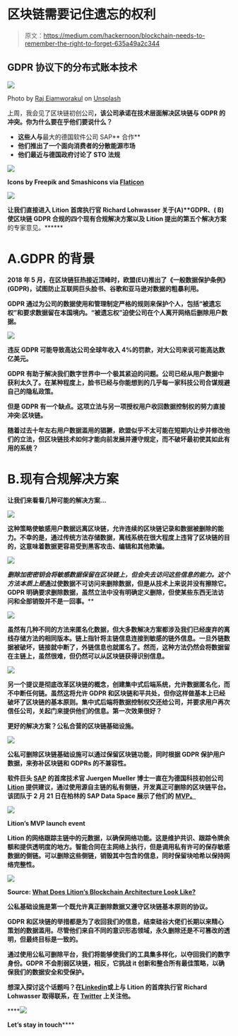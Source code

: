 # 区块链需要记住遗忘的权利

> 原文：<https://medium.com/hackernoon/blockchain-needs-to-remember-the-right-to-forget-635a49a2c344>

## GDPR 协议下的分布式账本技术

![](img/822c84e7746aebc3104f1657c5542325.png)

Photo by [Raj Eiamworakul](https://unsplash.com/photos/IaSRjVkB6tE?utm_source=unsplash&utm_medium=referral&utm_content=creditCopyText) on [Unsplash](https://unsplash.com/search/photos/hidden?utm_source=unsplash&utm_medium=referral&utm_content=creditCopyText)

上周，我会见了区块链初创公司[](https://www.lition.io/)**，该公司承诺在技术层面解决区块链与 GDPR 的冲突。你为什么要在乎他们要说什么？**

*   **这些人与**最大的德国软件公司 SAP** 合作**
*   **他们推出了一个面向消费者的分散能源市场**
*   **他们最近与德国政府讨论了 STO 法规**

**![](img/3cfb27836622214863e6e5827f1f7064.png)**

**Icons by Freepik and Smashicons via [Flaticon](https://www.flaticon.com/)**

**[![](img/214e2313f64e8de9ff4ef1efa457155b.png)](https://upscri.be/c4258b/)**

**让我们直接进入 Lition 首席执行官 Richard Lohwasser 关于(A)****GDPR**、( B) **使区块链 GDPR 合规的四个现有合规解决方案**以及 Lition 提出的第五个解决方案**的专家意见。******

# ****A.GDPR 的背景****

****2018 年 5 月，在区块链狂热接近顶峰时，欧盟(EU)推出了《一般数据保护条例》(GDPR)，试图防止互联网巨头**脸书**、**谷歌**和**亚马逊**对数据的粗暴利用。****

****GDPR 通过为公司的数据使用和管理制定严格的规则来保护个人，包括“**被遗忘权**”和要求数据留在本国境内。“被遗忘权”迫使公司在个人离开网络后删除用户数据。****

****![](img/91b775c1cc9a77cf2cd81917f0f71414.png)****

****违反 GDPR 可能导致高达公司全球年收入 4%的罚款，对大公司来说可能高达数亿美元。****

****GDPR 有助于解决我们数字世界中一个极其紧迫的问题。公司已经从用户数据中获利太久了。在某种程度上，脸书已经与你能想到的几乎每一家科技公司合谋规避自己的隐私政策。****

****但是 GDPR 有一个缺点。这项立法与另一项授权用户收回数据控制权的努力直接冲突:区块链。****

****随着过去十年左右用户数据滥用的猖獗，欧盟似乎不太可能在短期内让步并修改他们的立法，但区块链技术如何才能向前发展并遵守规定，而不破坏最初使其如此有用的系统？****

# ****B.现有合规解决方案****

****让我们来看看几种可能的解决方案…****

****![](img/4b0c6031b3309cb9186e1afec1785108.png)****

****这种策略使敏感用户数据远离区块链，允许连续的区块链记录和数据被删除的能力。不幸的是，通过传统方法存储数据，离线系统在很大程度上违背了区块链的目的，这意味着数据更容易受到黑客攻击、编辑和其他欺骗。****

****![](img/737ee53d5f09e6faa99151d28cc6645d.png)****

****删除加密密钥会将敏感数据保留在区块链上，但会失去访问这些信息的能力。这个方法*本质上是*通过使数据不可访问来删除数据，但是从技术上来说并没有擦除它。GDPR 明确要求删除数据，虽然立法中没有明确定义删除，但使某些东西无法访问和全部销毁并不是一回事。****

****![](img/360de499fe6c138f501597e4b074c2f5.png)****

****虽然有几种不同的方法来匿名化数据，但大多数解决方案都涉及我们已经废弃的离线存储方法的相同版本。链上指针将主链信息连接到敏感的链外信息。一旦外链数据被破坏，链接就中断了，外链信息也就匿名了。然而，这种方法仍然会将数据留在主链上，虽然很难，但仍然可以从区块链获得识别信息。****

****![](img/4c70d9c67cf8270f038e42b4749d37c4.png)****

****另一个提议是彻底改革区块链的概念，创建集中式后端系统，允许数据匿名化，而不中断任何链。虽然这将允许 GDPR 和区块链和平共处，但你这样做基本上已经破坏了区块链的基本原则。集中式后端将数据控制权交还给公司，并要求用户再次信任公司，关起门来提供他们的信息。第一次效果很好？****

****更好的解决方案？**公私合营的区块链基础设施**。****

****![](img/7895d7d5f7372aa6a6034cc2d27eedd6.png)****

****公私可删除区块链基础设施可以通过保留区块链功能，同时根据 GDPR 保护用户数据，来弥补区块链和 GDPRs 的不兼容性。****

****软件巨头 [SAP](https://www.sap.com/index.html) 的首席技术官 Juergen Mueller 博士一直在为德国科技初创公司 [Lition](https://www.lition.io/) 提供建议，通过使用源自主链的私有侧链，开发真正可删除的区块链平台。该团队于 2 月 21 日在柏林的 SAP Data Space 展示了他们的 [MVP。](https://www.meetup.com/de-DE/Lition-I-Blockchain-Use-Cases-I-Development/events/258677964/)****

****![](img/5cce2d53080718b0504557893c633b91.png)****

****Lition’s MVP launch event****

****Lition 的网络跟踪主链中的元数据，以确保网络功能。这是维护共识、跟踪令牌余额和提供透明度的地方。智能合同在主网络上执行，但是调用私有许可的保存敏感数据的侧链。可以删除这些侧链，销毁其中包含的信息，同时保留块哈希以保持网络完整性。****

****![](img/504a30f5ee1fdfc6fc4fa40a5b69def0.png)****

****Source: [What Does Lition’s Blockchain Architecture Look Like?](/lition-blog/how-does-litions-blockchian-architecture-look-like-7fd4a57903b9)****

****公私基础设施是第一个既允许真正删除数据又遵守区块链基本原则的协议。****

****GDPR 和区块链的举措都是为了收回我们的信息，结束硅谷大佬们长期以来精心策划的数据滥用。尽管他们来自不同的意识形态领域，永久删除还是不可篡改的透明，但最终目标是一致的。****

****通过使用公私可删除平台，我们将能够使我们的工具集多样化，以夺回我们的数字身份。GDPR 不会削弱区块链，相反，它挑战 it 创新和整合所有最佳策略，以确保我们的数据安全和受保护。****

****想深入探讨这个话题吗？在[**Linkedin**](https://www.linkedin.com/in/lohwasser/)**或上与 Lition 的首席执行官 Richard Lohwasser 取得联系，在 [**Twitter**](https://twitter.com/rich_lohwasser) 上关注他。******

****[![](img/214e2313f64e8de9ff4ef1efa457155b.png)](https://upscri.be/c4258b/)

**Let’s stay in touch******